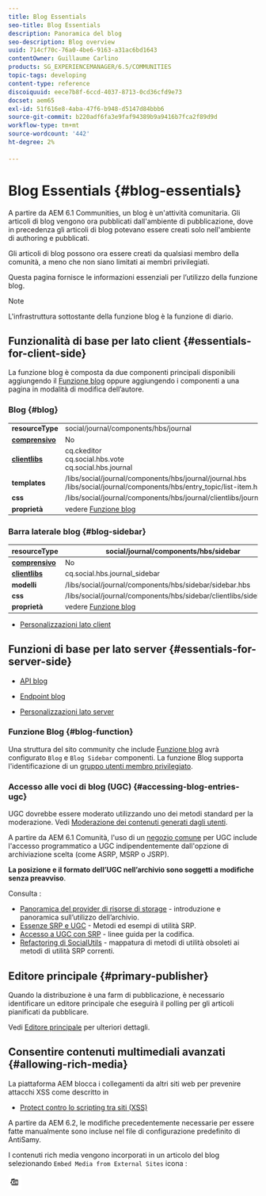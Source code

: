 ```yaml
---
title: Blog Essentials
seo-title: Blog Essentials
description: Panoramica del blog
seo-description: Blog overview
uuid: 714cf70c-76a0-4be6-9163-a31ac6bd1643
contentOwner: Guillaume Carlino
products: SG_EXPERIENCEMANAGER/6.5/COMMUNITIES
topic-tags: developing
content-type: reference
discoiquuid: eece7b8f-6ccd-4037-8713-0cd36cfd9e73
docset: aem65
exl-id: 51f616e8-4aba-47f6-b948-d5147d84bbb6
source-git-commit: b220adf6fa3e9faf94389b9a9416b7fca2f89d9d
workflow-type: tm+mt
source-wordcount: '442'
ht-degree: 2%

---
```


# Blog Essentials {#blog-essentials}

A partire da AEM 6.1 Communities, un blog è un&#39;attività comunitaria. Gli articoli di blog vengono ora pubblicati dall&#39;ambiente di pubblicazione, dove in precedenza gli articoli di blog potevano essere creati solo nell&#39;ambiente di authoring e pubblicati.

Gli articoli di blog possono ora essere creati da qualsiasi membro della comunità, a meno che non siano limitati ai membri privilegiati.

Questa pagina fornisce le informazioni essenziali per l’utilizzo della funzione blog.

>[!NOTE]
>
>L&#39;infrastruttura sottostante della funzione blog è la funzione di diario.

## Funzionalità di base per lato client {#essentials-for-client-side}

La funzione blog è composta da due componenti principali disponibili aggiungendo il [Funzione blog](/help/communities/functions.md#blog-function) oppure aggiungendo i componenti a una pagina in modalità di modifica dell’autore.

### Blog {#blog}

<table>
 <tbody>
  <tr>
   <td> <strong>resourceType</strong></td>
   <td>social/journal/components/hbs/journal</td>
  </tr>
  <tr>
   <td> <a href="/help/communities/scf.md#add-or-include-a-communities-component"><strong>comprensivo</strong></a></td>
   <td>No</td>
  </tr>
  <tr>
   <td> <a href="/help/communities/clientlibs.md"><strong>clientlibs</strong></a></td>
   <td>cq.ckeditor<br /> cq.social.hbs.vote<br /> cq.social.hbs.journal</td>
  </tr>
  <tr>
   <td> <strong>templates</strong></td>
   <td> /libs/social/journal/components/hbs/journal/journal.hbs<br /> /libs/social/journal/components/hbs/entry_topic/list-item.hbs</td>
  </tr>
  <tr>
   <td> <strong>css</strong></td>
   <td> /libs/social/journal/components/hbs/journal/clientlibs/journal.css</td>
  </tr>
  <tr>
   <td><strong> proprietà</strong></td>
   <td>vedere <a href="/help/communities/blog-feature.md">Funzione blog</a></td>
  </tr>
 </tbody>
</table>

### Barra laterale blog {#blog-sidebar}

| **resourceType** | social/journal/components/hbs/sidebar |
|---|---|
| [**comprensivo**](/help/communities/scf.md#add-or-include-a-communities-component) | No |
| [**clientlibs**](/help/communities/clientlibs.md) | cq.social.hbs.journal_sidebar |
| **modelli** | /libs/social/journal/components/hbs/sidebar/sidebar.hbs |
| **css** | /libs/social/journal/components/hbs/sidebar/clientlibs/sidebar.css |
| **proprietà** | vedere [Funzione blog](/help/communities/blog-feature.md) |

* [Personalizzazioni lato client](/help/communities/client-customize.md)

## Funzioni di base per lato server {#essentials-for-server-side}

* [API blog](https://helpx.adobe.com/experience-manager/6-5/sites/developing/using/reference-materials/javadoc/com/adobe/cq/social/journal/client/api/package-summary.html)

* [Endpoint blog](https://helpx.adobe.com/experience-manager/6-5/sites/developing/using/reference-materials/javadoc/com/adobe/cq/social/journal/client/endpoints/package-summary.html)

* [Personalizzazioni lato server](/help/communities/server-customize.md)

### Funzione Blog {#blog-function}

Una struttura del sito community che include [Funzione blog](/help/communities/functions.md#blog-function) avrà configurato `Blog` e `Blog Sidebar` componenti. La funzione Blog supporta l&#39;identificazione di un [gruppo utenti membro privilegiato](/help/communities/users.md#privileged-members-group).

### Accesso alle voci di blog (UGC) {#accessing-blog-entries-ugc}

UGC dovrebbe essere moderato utilizzando uno dei metodi standard per la moderazione.
Vedi [Moderazione dei contenuti generati dagli utenti](/help/communities/moderate-ugc.md).

A partire da AEM 6.1 Comunità, l&#39;uso di un [negozio comune](/help/communities/working-with-srp.md) per UGC include l&#39;accesso programmatico a UGC indipendentemente dall&#39;opzione di archiviazione scelta (come ASRP, MSRP o JSRP).

**La posizione e il formato dell’UGC nell’archivio sono soggetti a modifiche senza preavviso**.

Consulta :

* [Panoramica del provider di risorse di storage](/help/communities/srp.md) - introduzione e panoramica sull’utilizzo dell’archivio.
* [Essenze SRP e UGC](/help/communities/srp-and-ugc.md) - Metodi ed esempi di utilità SRP.
* [Accesso a UGC con SRP](/help/communities/accessing-ugc-with-srp.md) - linee guida per la codifica.
* [Refactoring di SocialUtils](/help/communities/socialutils.md) - mappatura di metodi di utilità obsoleti ai metodi di utilità SRP correnti.

## Editore principale {#primary-publisher}

Quando la distribuzione è una farm di pubblicazione, è necessario identificare un editore principale che eseguirà il polling per gli articoli pianificati da pubblicare.

Vedi [Editore principale](/help/communities/deploy-communities.md#primary-publisher) per ulteriori dettagli.

## Consentire contenuti multimediali avanzati {#allowing-rich-media}

La piattaforma AEM blocca i collegamenti da altri siti web per prevenire attacchi XSS come descritto in

* [Protect contro lo scripting tra siti (XSS)](/help/sites-developing/security.md#protect-against-cross-site-scripting-xss)

A partire da AEM 6.2, le modifiche precedentemente necessarie per essere fatte manualmente sono incluse nel file di configurazione predefinito di AntiSamy.

I contenuti rich media vengono incorporati in un articolo del blog selezionando `Embed Media from External Sites` icona :

![media](assets/media-icon.png)
